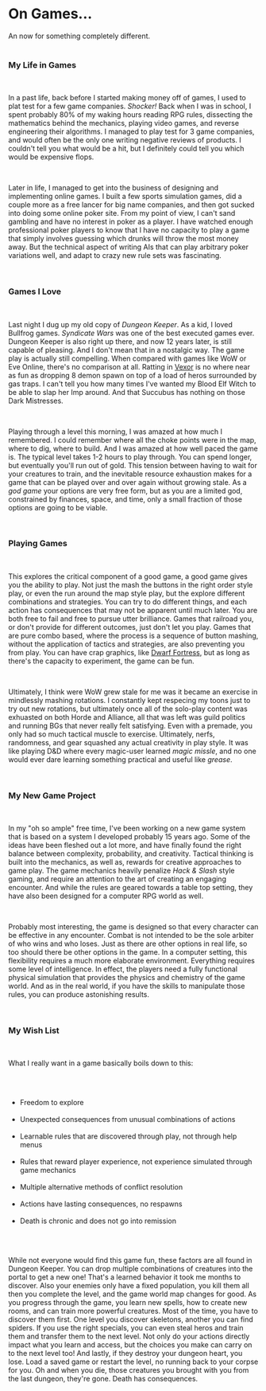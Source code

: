 On Games...
===========

An now for something completely different.<br /><br /><h3>My Life in Games</h3><br /><p>In a past life, back before I started making money off of games, I used to plat test for a few game companies.  <i>Shocker!</i>  Back when I was in school, I spent probably 80% of my waking hours reading RPG rules, dissecting the mathematics behind the mechanics, playing video games, and reverse engineering their algorithms.  I managed to play test for 3 game companies, and would often be the only one writing negative reviews of products.  I couldn&#39;t tell you what would be a hit, but I definitely could tell you which would be expensive flops. </p><br /><p>Later in life, I managed to get into the business of designing and implementing online games.  I built a few sports simulation games, did a couple more as a free lancer for big name companies, and then got sucked into doing some online poker site.  From my point of view, I can&#39;t sand gambling and have no interest in poker as a player.  I have watched enough professional poker players to know that I have no capacity to play a game that simply involves guessing which drunks will throw the most money away.  But the technical aspect of writing AIs that can play arbitrary poker variations well, and adapt to crazy new rule sets was fascinating.</p><br /><h3>Games I Love</h3><br /><p>Last night I dug up my old copy of <i>Dungeon Keeper</i>.  As a kid, I loved Bullfrog games.  <i>Syndicate Wars</i> was one of the best executed games ever.  Dungeon Keeper is also right up there, and now 12 years later, is still capable of pleasing.  And I don&#39;t mean that in a nostalgic way.  The game play is actually still compelling.  When compared with games like WoW or Eve Online, there&#39;s no comparison at all.  Ratting in <a href="http://wiki.eveonline.com/wiki/Vexor">Vexor</a> is no where near as fun as dropping 8 demon spawn on top of a load of heros surrounded by gas traps.  I can&#39;t tell you how many times I&#39;ve wanted my Blood Elf Witch to be able to slap her Imp around.  And that Succubus has nothing on those Dark Mistresses.  </p><br /><p>Playing through a level this morning, I was amazed at how much I remembered.  I could remember where all the choke points were in the map, where to dig, where to build.  And I was amazed at how well paced the game is.  The typical level takes 1-2 hours to play through.  You can spend longer, but eventually you&#39;ll run out of gold.  This tension between having to wait for your creatures to train, and the inevitable resource exhaustion makes for a game that can be played over and over again without growing stale.  As a <i>god game</i> your options are very free form, but as you are a limited god, constrained by finances, space, and time, only a small fraction of those options are going to be viable.</p><br /><h3>Playing Games</h3><br /><p>This explores the critical component of a good game, a good game gives you the ability to play.  Not just the mash the buttons in the right order style play, or even the run around the map style play, but the explore different combinations and strategies.  You can try to do different things, and each action has consequences that may not be apparent until much later.  You are both free to fail and free to pursue utter brilliance.  Games that railroad you, or don&#39;t provide for different outcomes, just don&#39;t let you play.  Games that are pure combo based, where the process is a sequence of button mashing, without the application of tactics and strategies, are also preventing you from play.  You can have crap graphics, like <a href="http://www.bay12games.com/dwarves/">Dwarf Fortress</a>, but as long as there&#39;s the capacity to experiment, the game can be fun.</p><br /><p>Ultimately, I think were WoW grew stale for me was it became an exercise in mindlessly mashing rotations.  I constantly kept respecing my toons just to try out new rotations, but ultimately once all of the solo-play content was exhuasted on both Horde and Alliance, all that was left was guild politics and running BGs that never really felt satisfying.  Even with a premade, you only had so much tactical muscle to exercise.  Ultimately, nerfs, randomness, and gear squashed any actual creativity in play style.  It was like playing D&D where every magic-user learned <i>magic missle</i>, and no one would ever dare learning something practical and useful like <i>grease</i>.</p><br /><h3>My New Game Project</h3><br /><p>In my "oh so ample" free time, I&#39;ve been working on a new game system that is based on a system I developed probably 15 years ago.  Some of the ideas have been fleshed out a lot more, and have finally found the right balance between complexity, probability,  and creativity.  Tactical thinking is built into the mechanics, as well as, rewards for creative approaches to game play.  The game mechanics heavily penalize <i>Hack &amp; Slash</i> style gaming, and require an attention to the art of creating an engaging encounter.  And while the rules are geared towards a table top setting, they have also been designed for a computer RPG world as well.</p><br /><p> Probably most interesting, the game is designed so that every character can be effective in any encounter.  Combat is not intended to be the sole arbiter of who wins and who loses.  Just as there are other options in real life, so too should there be other options in the game.  In a computer setting, this flexibility requires a much more elaborate environment.  Everything requires some level of intelligence.  In effect, the players need a fully functional physical simulation that provides the physics and chemistry of the game world.  And as in the real world, if you have the skills to manipulate those rules, you can produce astonishing results.</p><br /><h3>My Wish List</h3><br /><p>What I really want in a game basically boils down to this:</p><br /><ul><br /><li>Freedom to explore</li><br /><li>Unexpected consequences from unusual combinations of actions</li><br /><li>Learnable rules that are discovered through play, not through help menus</li><br /><li>Rules that reward player experience, not experience simulated through game mechanics</li><br /><li>Multiple alternative methods of conflict resolution</li><br /><li>Actions have lasting consequences, no respawns</li><br /><li>Death is chronic and does not go into remission</li><br /></ul><br /><p>While not everyone would find this game fun, these factors are all found in Dungeon Keeper.  You can drop multiple combinations of creatures into the portal to get a new one!  That&#39;s a learned behavior it took me months to discover.  Also your enemies only have a fixed population, you kill them all then you complete the level, and the game world map changes for good.  As you progress through the game, you learn new spells, how to create new rooms, and can train more powerful creatures.  Most of the time, you have to discover them first.  One level you discover skeletons, another you can find spiders.  If  you use the right specials, you can even steal heros and train them and transfer them to the next level.  Not only do your actions directly impact what you learn and access, but the choices you make can carry on to the next level too!  And lastly, if they destroy your dungeon heart, you lose.  Load a saved game or restart the level, no running back to your corpse for you.  Oh and when you die, those creatures you brought with you from the last dungeon, they&#39;re gone.  Death has consequences.</p>